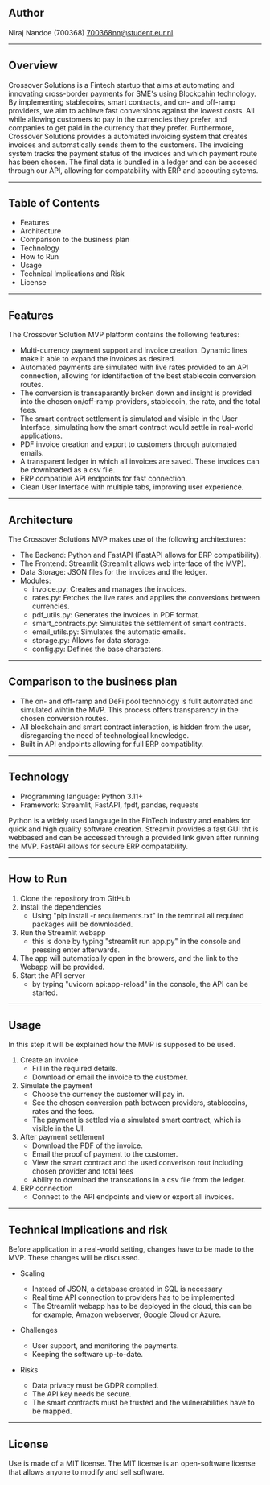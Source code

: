 ## Author
Niraj Nandoe (700368)
700368nn@student.eur.nl

----------------------------------------------------------------------------------------------------------------------------

## Overview
Crossover Solutions is a Fintech startup that aims at automating and innovating cross-border payments for SME's using Blockcahin technology.
By implementing stablecoins, smart contracts, and on- and off-ramp providers, we aim to achieve fast conversions against the lowest costs.
All while allowing customers to pay in the currencies they prefer, and companies to get paid in the currency that they prefer.
Furthermore, Crossover Solutions provides a automated invoicing system that creates invoices and automatically sends them to the customers.
The invoicing system tracks the payment status of the invoices and which payment route has been chosen.
The final data is bundled in a ledger and can be accesed through our API, allowing for compatability with ERP and accouting sytems. 

----------------------------------------------------------------------------------------------------------------------------

## Table of Contents
- Features
- Architecture
- Comparison to the business plan
- Technology
- How to Run
- Usage
- Technical Implications and Risk
- License



----------------------------------------------------------------------------------------------------------------------------

## Features
The Crossover Solution MVP platform contains the following features:
- Multi-currency payment support and invoice creation. Dynamic lines make it able to expand the invoices as desired.
- Automated payments are simulated with live rates provided to an API connection, allowing for identifaction of the best stablecoin conversion routes.
- The conversion is transaparantly broken down and insight is provided into the chosen on/off-ramp providers, stablecoin, the rate, and the total fees.
- The smart contract settlement is simulated and visible in the User Interface, simulating how the smart contract would settle in real-world applications.
- PDF invoice creation and export to customers through automated emails.
- A transparent ledger in which all invoices are saved. These invoices can be downloaded as a csv file.
- ERP compatible API endpoints for fast connection.
- Clean User Interface with multiple tabs, improving user experience.

----------------------------------------------------------------------------------------------------------------------------

## Architecture
The Crossover Solutions MVP makes use of the following architectures:
- The Backend: Python and FastAPI (FastAPI allows for ERP compatibility).
- The Frontend: Streamlit (Streamlit allows web interface of the MVP).
- Data Storage: JSON files for the invoices and the ledger.
- Modules:
    - invoice.py: Creates and manages the invoices.
    - rates.py: Fetches the live rates and applies the conversions between currencies.
    - pdf_utils.py: Generates the invoices in PDF format.
    - smart_contracts.py: Simulates the settlement of smart contracts.
    - email_utils.py: Simulates the automatic emails.
    - storage.py: Allows for data storage.
    - config.py: Defines the base characters.

----------------------------------------------------------------------------------------------------------------------------

## Comparison to the business plan
- The on- and off-ramp and DeFi pool technology is fullt automated and simulated wihtin the MVP. This process offers transparency in the chosen conversion routes.
- All blockchain and smart contract interaction, is hidden from the user, disregarding the need of technological knowledge.
- Built in API endpoints allowing for full ERP compatiblity. 

----------------------------------------------------------------------------------------------------------------------------

## Technology
- Programming language: Python 3.11+
- Framework: Streamlit, FastAPI, fpdf, pandas, requests

Python is a widely used langauge in the FinTech industry and enables for quick and high quality software creation.
Streamlit provides a fast GUI tht is webbased and can be accessed through a provided link given after running the MVP.
FastAPI allows for secure ERP compatability.

----------------------------------------------------------------------------------------------------------------------------

## How to Run
1. Clone the repository from GitHub
2. Install the dependencies
    - Using "pip install -r requirements.txt" in the temrinal all required packages will be downloaded.
3. Run the Streamlit webapp
    - this is done by typing "streamlit run app.py" in the console and pressing enter afterwards.
4. The app will automatically open in the browers, and the link to the Webapp will be provided.
5. Start the API server
    - by typing "uvicorn api:app-reload" in the console, the API can be started. 

----------------------------------------------------------------------------------------------------------------------------

## Usage
In this step it will be explained how the MVP is supposed to be used.
1. Create an invoice
    - Fill in the required details.
    - Download or email the invoice to the customer.
2. Simulate the payment
    - Choose the currency the customer will pay in.
    - See the chosen conversion path between providers, stablecoins, rates and the fees.
    - The payment is settled via a simulated smart contract, which is visible in the UI. 
3. After payment settlement
    - Download the PDF of the invoice.
    - Email the proof of payment to the customer.
    - View the smart contract and the used converison rout including chosen provider and total fees
    - Ability to download the transcations in a csv file from the ledger.
4. ERP connection
    - Connect to the API endpoints and view or export all invoices.

----------------------------------------------------------------------------------------------------------------------------

## Technical Implications and risk
Before application in a real-world setting, changes have to be made to the MVP. These changes will be discussed.

- Scaling 
    - Instead of JSON, a database created in SQL is necessary
    - Real time API connection to providers has to be implemented
    - The Streamlit webapp has to be deployed in the cloud, this can be for example, Amazon webserver, Google Cloud or Azure.

- Challenges
    - User support, and monitoring the payments.
    - Keeping the software up-to-date.

- Risks
    - Data privacy must be GDPR complied.
    - The API key needs be secure.
    - The smart contracts must be trusted and the vulnerabilities have to be mapped.

----------------------------------------------------------------------------------------------------------------------------

## License
Use is made of a MIT license.
The MIT license is an open-software license that allows anyone to modify and sell software.

